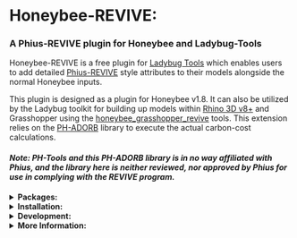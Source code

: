 # Honeybee-REVIVE:
### A Phius-REVIVE plugin for Honeybee and Ladybug-Tools

Honeybee-REVIVE is a free plugin for [Ladybug Tools](https://www.ladybug.tools/) which enables users to add detailed [Phius-REVIVE](https://www.phius.org/phius-revive-2024) style attributes to their models alongside the normal Honeybee inputs. 

This plugin is designed as a plugin for Honeybee v1.8. It can also be utilized by the Ladybug toolkit for building up models within [Rhino 3D v8+](https://www.rhino3d.com/) and Grasshopper using the [honeybee_grasshopper_revive](https://github.com/PH-Tools/honeybee_grasshopper_REVIVE) tools. This extension relies on the [PH-ADORB](https://github.com/PH-Tools/PH_ADORB) library to execute the actual carbon-cost calculations.


#### *Note: PH-Tools and this PH-ADORB library is in no way affiliated with Phius, and the library here is neither reviewed, nor approved by Phius for use in complying with the REVIVE program.*

<details>
<summary><strong>Packages:</strong></summary>

- **honeybee_revive:** Extend the basic Honeybee extension package with new Phius-REVIVE specific model elements.

- **honeybee_energy_revive:** Extend the Honeybee-Energy package with new Phius-REVIVE style attributes for elements such as windows, hvac and construction assemblies.

- **honeybee_revive_standards:** Helpful new standards for programs and assemblies which are especially relevant to Passive House practitioners.

</details>

<details>
<summary><strong>Installation:</strong></summary>

This package is [hosted on PyPi](https://pypi.org/project/honeybee-REVIVE/). To install the latests version of the package:

```python
>>> pip install honeybee-revive
```
</details>

<details>
<summary><strong>Development:</strong></summary>

### Development [Local]:
Honeybee-REVIVE is free and open-source. We welcome any and all thoughts, opinions, and contributions! To get setup for local development:
1. **Fork** this GitHub repository to your own GitHub account.
1. **Clone** the new repository-fork onto your own computer.
![Screenshot 2024-10-01 at 3 48 51 PM](https://github.com/user-attachments/assets/6b7e0853-4b90-4b05-9344-8ced9ff04de9)
1. Setup a **virtual environment** on your own computer.
1. Install the required **dependencies**: `>>> pip install '.[dev]'`
1. *Recommended* Create a new **Branch** for all your changes.
1. Make the changes to the code.
1. Add tests to cover your new changes.
1. Submit a **Pull-Request** to merge your new Branch and its changes into the main branch.

### Development [Tests]:
Note that Honeybee-REVIVE uses [`pytest`](https://docs.pytest.org/en/stable/#) to run all of the automated testing. Please be sure to include tests for any contributions or edits.

### Development [Deployment]:
This package is [published on PyPi](https://pypi.org/project/honeybee-REVIVE/). To deploy a new version:
1. Update the [pyproject.toml version number](https://github.com/PH-Tools/honeybee_REVIVE/blob/04039ea13f699cd81a76f036c44af628b9dba946/pyproject.toml#L3)
1. Publish a new release through the GitHub repository page:
![Screenshot 2024-09-26 at 10 05 14 AM](https://github.com/user-attachments/assets/8e831f39-03ee-4704-8a78-f3353960b3ea)
1. This is will trigger the [ci.yaml](https://github.com/PH-Tools/honeybee_REVIVE/blob/main/.github/workflows/ci.yaml) GitHub Action, build, and deploy the package.
</details>

<details>
<summary><strong>More Information:</strong></summary>

For more information on the use of these tools, check out the the Passive House Tools website:
[https://www.PassiveHouseTools.com](https://www.PassiveHouseTools.com)

### Contact:
For questions about Honeybee-REVIVE, feel free to reach out at: PHTools@bldgtyp.com

You can also post questions or comment to the Ladybug-Tools use forum at: [https://discourse.ladybug.tools/](https://discourse.ladybug.tools/)

![Tests](https://github.com/PH-Tools/honeybee_revive/actions/workflows/ci.yaml/badge.svg)
</details>